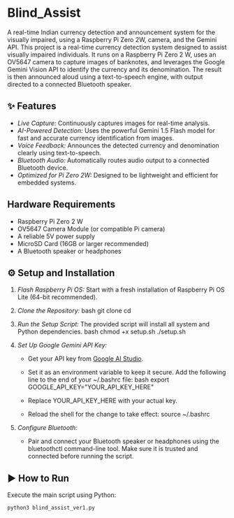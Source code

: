 # Blind_Assist
A real-time Indian currency detection and announcement system for the visually impaired, using a Raspberry Pi Zero 2W, camera, and the Gemini API.
This project is a real-time currency detection system designed to assist visually impaired individuals. It runs on a Raspberry Pi Zero 2 W, uses an OV5647 camera to capture images of banknotes, and leverages the Google Gemini Vision API to identify the currency and its denomination. The result is then announced aloud using a text-to-speech engine, with output directed to a connected Bluetooth speaker.



## ✨ Features

- *Live Capture:* Continuously captures images for real-time analysis.
- *AI-Powered Detection:* Uses the powerful Gemini 1.5 Flash model for fast and accurate currency identification from images.
- *Voice Feedback:* Announces the detected currency and denomination clearly using text-to-speech.
- *Bluetooth Audio:* Automatically routes audio output to a connected Bluetooth device.
- *Optimized for Pi Zero 2W:* Designed to be lightweight and efficient for embedded systems.

## Hardware Requirements

- Raspberry Pi Zero 2 W
- OV5647 Camera Module (or compatible Pi camera)
- A reliable 5V power supply
- MicroSD Card (16GB or larger recommended)
- A Bluetooth speaker or headphones

## ⚙ Setup and Installation

1.  *Flash Raspberry Pi OS:* Start with a fresh installation of Raspberry Pi OS Lite (64-bit recommended).

2.  *Clone the Repository:*
    bash
    git clone <your-repository-url>
    cd <your-repository-name>
    

3.  *Run the Setup Script:* The provided script will install all system and Python dependencies.
    bash
    chmod +x setup.sh
    ./setup.sh
    

4.  *Set Up Google Gemini API Key:*
    - Get your API key from [Google AI Studio](https://aistudio.google.com/app/apikey).
    - Set it as an environment variable to keep it secure. Add the following line to the end of your ~/.bashrc file:
      bash
      export GOOGLE_API_KEY="YOUR_API_KEY_HERE"
      
    - Replace YOUR_API_KEY_HERE with your actual key.
    - Reload the shell for the change to take effect: source ~/.bashrc

5.  *Configure Bluetooth:*
    - Pair and connect your Bluetooth speaker or headphones using the bluetoothctl command-line tool. Make sure it is trusted and connected before running the script.

## ▶ How to Run

Execute the main script using Python:

```bash
python3 blind_assist_ver1.py
